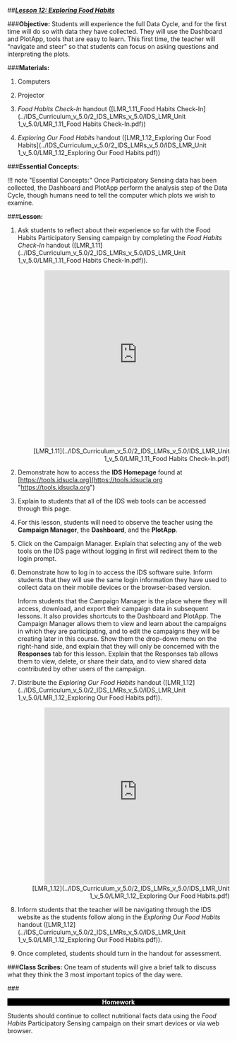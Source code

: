 ##***<u>Lesson 12: Exploring Food Habits</u>***

###**Objective:**
Students will experience the full Data Cycle, and for the first time will do so with data they have collected.
They will use the Dashboard and PlotApp, tools that are easy to learn. This first time, the teacher will
“navigate and steer" so that students can focus on asking questions and interpreting the plots.

###**Materials:**
1. Computers

2. Projector

3. *Food Habits Check-In* handout ([LMR_1.11_Food Habits Check-In](../IDS_Curriculum_v_5.0/2_IDS_LMRs_v_5.0/IDS_LMR_Unit 1_v_5.0/LMR_1.11_Food Habits Check-In.pdf))

4. *Exploring Our Food Habits* handout ([LMR_1.12_Exploring Our Food Habits](../IDS_Curriculum_v_5.0/2_IDS_LMRs_v_5.0/IDS_LMR_Unit 1_v_5.0/LMR_1.12_Exploring Our Food Habits.pdf))

###**Essential Concepts:**

!!! note "Essential Concepts:"
    Once Participatory Sensing data has been collected, the Dashboard and PlotApp
    perform the analysis step of the Data Cycle, though humans need to tell the computer which plots we
    wish to examine.

###**Lesson:**
1. Ask students to reflect about their experience so far with the Food Habits Participatory Sensing
campaign by completing the *Food Habits Check-In* handout ([LMR_1.11](../IDS_Curriculum_v_5.0/2_IDS_LMRs_v_5.0/IDS_LMR_Unit 1_v_5.0/LMR_1.11_Food Habits Check-In.pdf)).
<div align="right"><iframe src="https://docs.google.com/viewerng/viewer?url=https://stemc.idsucla.org/IDS_Curriculum_v_5.0_preview/2_IDS_LMRs_v_5.0/IDS_LMR_Unit 1_v_5.0/LMR_1.11_Food Habits Check-In.pdf&embedded=true" style=" width:420px;height:400px;" frameborder="0"></iframe><br>[LMR_1.11](../IDS_Curriculum_v_5.0/2_IDS_LMRs_v_5.0/IDS_LMR_Unit 1_v_5.0/LMR_1.11_Food Habits Check-In.pdf)</div>

2. Demonstrate how to access the **IDS Homepage** found at 
[https://tools.idsucla.org](https://tools.idsucla.org "https://tools.idsucla.org")

3. Explain to students that all of the IDS web tools can be accessed through this page.

4. For this lesson, students will need to observe the teacher using the **Campaign Manager**, the
**Dashboard**, and the **PlotApp**.

5. Click on the Campaign Manager. Explain that selecting any of the web tools on the IDS page
without logging in first will redirect them to the login prompt.

6. Demonstrate how to log in to access the IDS software suite. Inform students that they will use the
same login information they have used to collect data on their mobile devices or the browser-based
version.

    Inform students that the Campaign Manager is the place where they will access,
    download, and export their campaign data in subsequent lessons. It also provides
    shortcuts to the Dashboard and PlotApp. The Campaign Manager allows them to view
    and learn about the campaigns in which they are participating, and to edit the campaigns
    they will be creating later in this course. Show them the drop-down menu on the right-hand
    side, and explain that they will only be concerned with the **Responses** tab for this
    lesson. Explain that the Responses tab allows them to view, delete, or share their data,
    and to view shared data contributed by other users of the campaign.

7. Distribute the *Exploring Our Food Habits* handout ([LMR_1.12](../IDS_Curriculum_v_5.0/2_IDS_LMRs_v_5.0/IDS_LMR_Unit 1_v_5.0/LMR_1.12_Exploring Our Food Habits.pdf)).
<div align="right"><iframe src="https://docs.google.com/viewerng/viewer?url=https://stemc.idsucla.org/IDS_Curriculum_v_5.0_preview/2_IDS_LMRs_v_5.0/IDS_LMR_Unit 1_v_5.0/LMR_1.12_Exploring Our Food Habits.pdf&embedded=true" style=" width:420px;height:400px;" frameborder="0"></iframe><br>[LMR_1.12](../IDS_Curriculum_v_5.0/2_IDS_LMRs_v_5.0/IDS_LMR_Unit 1_v_5.0/LMR_1.12_Exploring Our Food Habits.pdf)</div>

8. Inform students that the teacher will be navigating through the IDS website as the students follow
along in the *Exploring Our Food Habits* handout ([LMR_1.12](../IDS_Curriculum_v_5.0/2_IDS_LMRs_v_5.0/IDS_LMR_Unit 1_v_5.0/LMR_1.12_Exploring Our Food Habits.pdf)).

9. Once completed, students should turn in the handout for assessment.

###**Class Scribes:**
One team of students will give a brief talk to discuss what they think the 3 most important topics
of the day were.

###<p style="background: black; color: white; text-align: center;">**Homework**</p>
Students should continue to collect nutritional facts data using the *Food Habits* Participatory Sensing
campaign on their smart devices or via web browser.